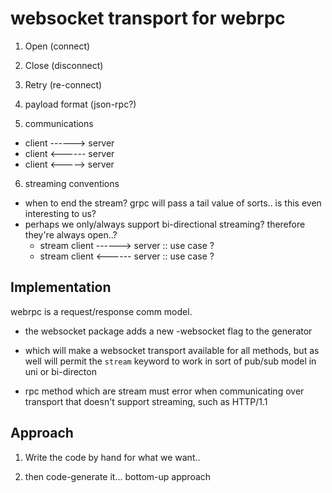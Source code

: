 websocket transport for webrpc
==============================

1. Open (connect)
2. Close (disconnect)
3. Retry (re-connect)

4. payload format (json-rpc?)

5. communications
  * client ------> server
  * client <------ server
  * client <-----> server

6. streaming conventions
  * when to end the stream? grpc will pass a tail value of sorts.. is this even interesting to us?
  * perhaps we only/always support bi-directional streaming? therefore they're always open..?
    * stream client ------> server :: use case ?
    * stream client <------ server :: use case ?
    

## Implementation

webrpc is a request/response comm model.

* the websocket package adds a new -websocket flag to the generator

* which will make a websocket transport available for all methods, but as well
will permit the `stream` keyword to work in  sort of pub/sub model in uni or bi-directon

* rpc method which are stream must error when communicating over transport that doesn't support
streaming, such as HTTP/1.1


## Approach

1. Write the code by hand for what we want..

2. then code-generate it... bottom-up approach
